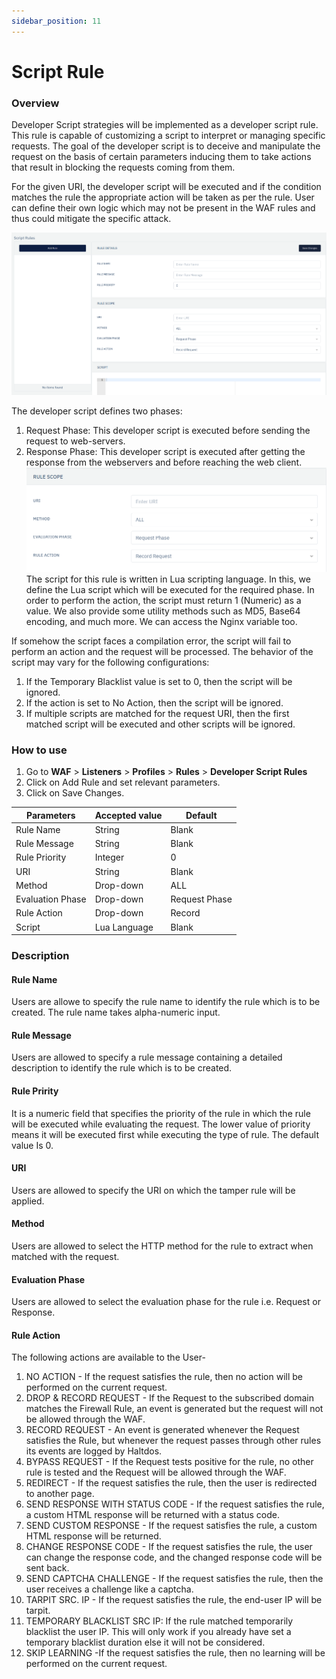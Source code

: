 ```yaml
---
sidebar_position: 11
---
```

# Script Rule
   
### Overview
Developer Script strategies will be implemented as a developer script rule. This rule is capable of customizing a script to interpret or managing specific requests. The goal of the developer script is to deceive and manipulate the request on the basis of certain parameters inducing them to take actions that result in blocking the requests coming from them.
   
For the given URI, the developer script will be executed and if the condition matches the rule the appropriate action will be taken as per the rule. User can define their own logic which may not be present in the WAF rules and thus could mitigate the specific attack.

![Script Rule](/img/waf/Script_rule.png)
   
The developer script defines two phases:
1. Request Phase: This developer script is executed before sending the request to web-servers.
2. Response Phase: This developer script is executed after getting the response from the webservers and before reaching the web client.
![Scriot Rule](/img/waf/script_rule2.png)
The script for this rule is written in Lua scripting language. In this, we define the Lua script which will be executed for the required phase. In order to perform the action, the script must return 1 (Numeric) as a value. We also provide some utility methods such as MD5, Base64 encoding, and much more. We can access the Nginx variable too. 

If somehow the script faces a compilation error, the script will fail to perform an action and the request will be processed.
The behavior of the script may vary for the following configurations:
1. If the Temporary Blacklist value is set to 0, then the script will be ignored.
2. If the action is set to No Action, then the script will be ignored.
3. If multiple scripts are matched for the request URI, then the first matched script will be executed and other scripts will be ignored.

### How to use
1. Go to **WAF** > **Listeners** >  **Profiles** > **Rules** > **Developer Script Rules**
2. Click on Add Rule and set relevant parameters.
3. Click on Save Changes. 
   
| Parameters       | Accepted value |  Default      |
|------------------|----------------|---------------|
| Rule Name        | String         | Blank         |
| Rule Message     | String         | Blank         |
| Rule Priority    | Integer        | 0             |
| URI              | String         | Blank         |
| Method           | Drop-down      | ALL           |
| Evaluation Phase | Drop-down      | Request Phase |
| Rule Action      | Drop-down      | Record        |
| Script           | Lua Language   | Blank         |
   
### Description 

#### Rule Name
Users are allowe to specify the rule name to identify the rule which is to be created. The rule name takes alpha-numeric input.

#### Rule Message
Users are allowed to specify a rule message containing a detailed description to identify the rule which is to be created.

#### Rule Pririty
It is a numeric field that specifies the priority of the rule in which the rule will be executed while evaluating the request. The lower value of priority means it will be executed first while executing the type of rule. The default value Is 0. 

#### URI
Users are allowed to specify the URI on which the tamper rule will be applied.

#### Method
Users are allowed to select the HTTP method for the rule to extract when matched with the request.

#### Evaluation Phase
Users are allowed to select the evaluation phase for the rule i.e. Request or Response.

#### Rule Action 

The following actions are available to the User-
   
1. NO ACTION - If the request satisfies the rule, then no action will be performed on the current request.
2. DROP  & RECORD REQUEST - If the Request to the subscribed domain matches the Firewall Rule, an event is generated but the request will not be allowed through the WAF.
3. RECORD REQUEST - An event is generated whenever the Request satisfies the Rule, but whenever the request passes through other rules its events are logged by Haltdos.
4. BYPASS REQUEST - If the Request tests positive for the rule, no other rule is tested and the Request will be allowed through the WAF.
5. REDIRECT - If the request satisfies the rule, then the user is redirected to another page.
6. SEND RESPONSE WITH STATUS CODE - If the request satisfies the rule, a custom HTML response will be returned with a status code.
7. SEND CUSTOM RESPONSE - If the request satisfies the rule, a custom HTML response will be returned.
8. CHANGE RESPONSE CODE - If the request satisfies the rule, the user can change the response code, and the changed response code will be sent back.
9. SEND CAPTCHA CHALLENGE - If the request satisfies the rule, then the user receives a challenge like a captcha.
10. TARPIT SRC. IP - If the request satisfies the rule, the end-user IP will be tarpit.
11. TEMPORARY BLACKLIST SRC IP: If the rule matched temporarily blacklist the user IP. This will only work if you already have set a temporary blacklist duration else it will not be considered.
12. SKIP LEARNING -If the request satisfies the rule, then no learning will be performed on the current request.


